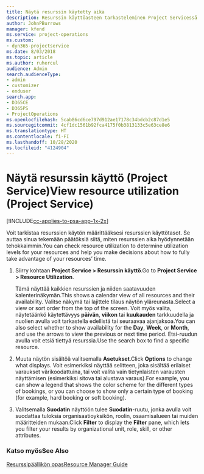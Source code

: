 ```yaml
---
title: Näytä resurssin käytetty aika
description: Resurssin käyttöasteen tarkasteleminen Project Servicessä
author: JohnPBurrows
manager: kfend
ms.service: project-operations
ms.custom:
- dyn365-projectservice
ms.date: 8/03/2018
ms.topic: article
ms.author: ruhercul
audience: Admin
search.audienceType:
- admin
- customizer
- enduser
search.app:
- D365CE
- D365PS
- ProjectOperations
ms.openlocfilehash: 5cab86cd6ce797d912ae17178c34bdcb2c87d1e5
ms.sourcegitcommit: 4cf1dc1561b92fca4175f0b3813133c5e63ce8e6
ms.translationtype: HT
ms.contentlocale: fi-FI
ms.lasthandoff: 10/28/2020
ms.locfileid: "4124904"
---
```

# <a name="view-resource-utilization-project-service"></a><span data-ttu-id="d948b-103">Näytä resurssin käyttö (Project Service)</span><span class="sxs-lookup"><span data-stu-id="d948b-103">View resource utilization (Project Service)</span></span>

[!INCLUDE[cc-applies-to-psa-app-1x-2x](../includes/cc-applies-to-psa-app-1x-2x.md)]

<span data-ttu-id="d948b-104">Voit tarkistaa resurssien käytön määrittääksesi resurssien käyttötasot. Se auttaa sinua tekemään päätöksiä siitä, miten resurssien aika hyödynnetään tehokkaimmin.</span><span class="sxs-lookup"><span data-stu-id="d948b-104">You can check resource utilization to determine utilization levels for your resources and help you make decisions about how to fully take advantage of your resources’ time.</span></span>  
  
1. <span data-ttu-id="d948b-105">Siirry kohtaan **Project Service > Resurssin käyttö**.</span><span class="sxs-lookup"><span data-stu-id="d948b-105">Go to **Project Service > Resource Utilization**.</span></span> 

     <span data-ttu-id="d948b-106">Tämä näyttää kaikkien resurssien ja niiden saatavuuden kalenterinäkymän.</span><span class="sxs-lookup"><span data-stu-id="d948b-106">This shows a calendar view of all resources and their availability.</span></span> <span data-ttu-id="d948b-107">Valitse näkymä tai lajittele tilaus näytön yläreunasta.</span><span class="sxs-lookup"><span data-stu-id="d948b-107">Select a view or sort order from the top of the screen.</span></span> <span data-ttu-id="d948b-108">Voit myös valita, näytetäänkö käytettävyys **päivän**, **viikon** tai **kuukauden** tarkkuudella ja nuolien avulla voit tarkastella edellistä tai seuraavaa ajanjaksoa.</span><span class="sxs-lookup"><span data-stu-id="d948b-108">You can also select whether to show availability for the **Day**, **Week**, or **Month**, and use the arrows to view the previous or next time period.</span></span> <span data-ttu-id="d948b-109">Etsi-ruudun avulla voit etsiä tiettyä resurssia.</span><span class="sxs-lookup"><span data-stu-id="d948b-109">Use the search box to find a specific resource.</span></span>      
  
2. <span data-ttu-id="d948b-110">Muuta näytön sisältöä valitsemalla **Asetukset**.</span><span class="sxs-lookup"><span data-stu-id="d948b-110">Click **Options** to change what displays.</span></span> <span data-ttu-id="d948b-111">Voit esimerkiksi näyttää selitteen, joka sisältää erilaiset varaukset värikoodattuina, tai voit valita vain tietynlaisten varausten näyttämisen (esimerkiksi sitova tai alustava varaus).</span><span class="sxs-lookup"><span data-stu-id="d948b-111">For example, you can show a legend that shows the color scheme for the different types of bookings, or you can choose to show only a certain type of booking (for example, hard booking or soft booking).</span></span>  

3. <span data-ttu-id="d948b-112">Valitsemalla **Suodatin** näyttöön tulee **Suodatin**-ruutu, jonka avulla voit suodattaa tuloksia organisaatioyksikön, roolin, osaamisalueen tai muiden määritteiden mukaan.</span><span class="sxs-lookup"><span data-stu-id="d948b-112">Click **Filter** to display the **Filter** pane, which lets you filter your results by organizational unit, role, skill, or other attributes.</span></span>  
  
### <a name="see-also"></a><span data-ttu-id="d948b-113">Katso myös</span><span class="sxs-lookup"><span data-stu-id="d948b-113">See Also</span></span>  
 [<span data-ttu-id="d948b-114">Resurssipäällikön opas</span><span class="sxs-lookup"><span data-stu-id="d948b-114">Resource Manager Guide</span></span>](../psa/resource-manager-guide.md)
